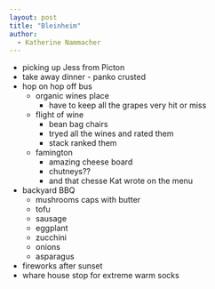 ```yaml
---
layout: post
title: "Bleinheim"
author:
  - Katherine Nammacher
---
```


- picking up Jess from Picton
- take away dinner - panko crusted  
- hop on hop off bus
  - organic wines place
    - have to keep all the grapes very hit or miss
  - flight of wine
    - bean bag chairs
    - tryed all the wines and rated them
    - stack ranked them
  - famington
    - amazing cheese board
    - chutneys??
    - and that chesse Kat wrote on the menu
- backyard BBQ
  - mushrooms caps with butter
  - tofu
  - sausage
  - eggplant
  - zucchini
  - onions
  - asparagus
- fireworks after sunset
- whare house stop for extreme warm socks
